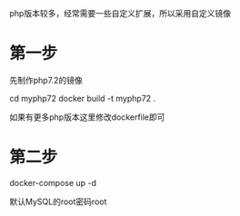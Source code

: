 
php版本较多，经常需要一些自定义扩展，所以采用自定义镜像

第一步
=====================


先制作php7.2的镜像
 
  cd myphp72
  docker build -t myphp72 . 
 
如果有更多php版本这里修改dockerfile即可

第二步
=====================


 
  docker-compose up -d
 

默认MySQL的root密码root
